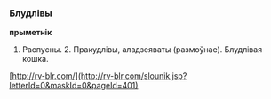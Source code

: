 ### Блудлівы
**прыметнік**

1. Распусны. 2. Пракудлівы, аладзеяваты (размоўнае). Блудлівая кошка.

<a rel="author">[http://rv-blr.com/](http://rv-blr.com/slounik.jsp?letterId=0&maskId=0&pageId=401)</a>
